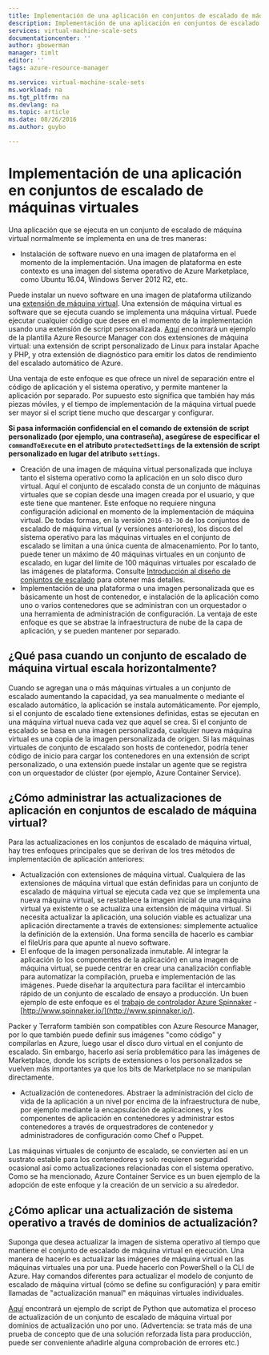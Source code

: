 ```yaml
---
title: Implementación de una aplicación en conjuntos de escalado de máquinas virtuales| Microsoft Docs
description: Implementación de una aplicación en conjuntos de escalado de máquinas virtuales
services: virtual-machine-scale-sets
documentationcenter: ''
author: gbowerman
manager: timlt
editor: ''
tags: azure-resource-manager

ms.service: virtual-machine-scale-sets
ms.workload: na
ms.tgt_pltfrm: na
ms.devlang: na
ms.topic: article
ms.date: 08/26/2016
ms.author: guybo

---
```

# Implementación de una aplicación en conjuntos de escalado de máquinas virtuales
Una aplicación que se ejecuta en un conjunto de escalado de máquina virtual normalmente se implementa en una de tres maneras:

* Instalación de software nuevo en una imagen de plataforma en el momento de la implementación. Una imagen de plataforma en este contexto es una imagen del sistema operativo de Azure Marketplace, como Ubuntu 16.04, Windows Server 2012 R2, etc.

Puede instalar un nuevo software en una imagen de plataforma utilizando una [extensión de máquina virtual](../virtual-machines/virtual-machines-windows-extensions-features.md). Una extensión de máquina virtual es software que se ejecuta cuando se implementa una máquina virtual. Puede ejecutar cualquier código que desee en el momento de la implementación usando una extensión de script personalizada. [Aquí](https://github.com/Azure/azure-quickstart-templates/tree/master/201-vmss-lapstack-autoscale) encontrará un ejemplo de la plantilla Azure Resource Manager con dos extensiones de máquina virtual: una extensión de script personalizado de Linux para instalar Apache y PHP, y otra extensión de diagnóstico para emitir los datos de rendimiento del escalado automático de Azure.

Una ventaja de este enfoque es que ofrece un nivel de separación entre el código de aplicación y el sistema operativo, y permite mantener la aplicación por separado. Por supuesto esto significa que también hay más piezas móviles, y el tiempo de implementación de la máquina virtual puede ser mayor si el script tiene mucho que descargar y configurar.

**Si pasa información confidencial en el comando de extensión de script personalizado (por ejemplo, una contraseña), asegúrese de especificar el `commandToExecute` en el atributo `protectedSettings` de la extensión de script personalizado en lugar del atributo `settings`.**

* Creación de una imagen de máquina virtual personalizada que incluya tanto el sistema operativo como la aplicación en un solo disco duro virtual. Aquí el conjunto de escalado consta de un conjunto de máquinas virtuales que se copian desde una imagen creada por el usuario, y que este tiene que mantener. Este enfoque no requiere ninguna configuración adicional en momento de la implementación de máquina virtual. De todas formas, en la versión `2016-03-30` de los conjuntos de escalado de máquina virtual (y versiones anteriores), los discos del sistema operativo para las máquinas virtuales en el conjunto de escalado se limitan a una única cuenta de almacenamiento. Por lo tanto, puede tener un máximo de 40 máquinas virtuales en un conjunto de escalado, en lugar del límite de 100 máquinas virtuales por escalado de las imágenes de plataforma. Consulte [Introducción al diseño de conjuntos de escalado](virtual-machine-scale-sets-design-overview.md) para obtener más detalles.
* Implementación de una plataforma o una imagen personalizada que es básicamente un host de contenedor, e instalación de la aplicación como uno o varios contenedores que se administran con un orquestador o una herramienta de administración de configuración. La ventaja de este enfoque es que se abstrae la infraestructura de nube de la capa de aplicación, y se pueden mantener por separado.

## ¿Qué pasa cuando un conjunto de escalado de máquina virtual escala horizontalmente?
Cuando se agregan una o más máquinas virtuales a un conjunto de escalado aumentando la capacidad, ya sea manualmente o mediante el escalado automático, la aplicación se instala automáticamente. Por ejemplo, si el conjunto de escalado tiene extensiones definidas, estas se ejecutan en una máquina virtual nueva cada vez que aquel se crea. Si el conjunto de escalado se basa en una imagen personalizada, cualquier nueva máquina virtual es una copia de la imagen personalizada de origen. Si las máquinas virtuales de conjunto de escalado son hosts de contenedor, podría tener código de inicio para cargar los contenedores en una extensión de script personalizado, o una extensión puede instalar un agente que se registra con un orquestador de clúster (por ejemplo, Azure Container Service).

## ¿Cómo administrar las actualizaciones de aplicación en conjuntos de escalado de máquina virtual?
Para las actualizaciones en los conjuntos de escalado de máquina virtual, hay tres enfoques principales que se derivan de los tres métodos de implementación de aplicación anteriores:

* Actualización con extensiones de máquina virtual. Cualquiera de las extensiones de máquina virtual que están definidas para un conjunto de escalado de máquina virtual se ejecuta cada vez que se implementa una nueva máquina virtual, se restablece la imagen inicial de una máquina virtual ya existente o se actualiza una extensión de máquina virtual. Si necesita actualizar la aplicación, una solución viable es actualizar una aplicación directamente a través de extensiones: simplemente actualice la definición de la extensión. Una forma sencilla de hacerlo es cambiar el fileUris para que apunte al nuevo software.
* El enfoque de la imagen personalizada inmutable. Al integrar la aplicación (o los componentes de la aplicación) en una imagen de máquina virtual, se puede centrar en crear una canalización confiable para automatizar la compilación, prueba e implementación de las imágenes. Puede diseñar la arquitectura para facilitar el intercambio rápido de un conjunto de escalado de ensayo a producción. Un buen ejemplo de este enfoque es el [trabajo de controlador Azure Spinnaker](https://github.com/spinnaker/deck/tree/master/app/scripts/modules/azure) - [http://www.spinnaker.io/](http://www.spinnaker.io/).

Packer y Terraform también son compatibles con Azure Resource Manager, por lo que también puede definir sus imágenes "como código" y compilarlas en Azure, luego usar el disco duro virtual en el conjunto de escalado. Sin embargo, hacerlo así sería problemático para las imágenes de Marketplace, donde los scripts de extensiones o los personalizados se vuelven más importantes ya que los bits de Marketplace no se manipulan directamente.

* Actualización de contenedores. Abstraer la administración del ciclo de vida de la aplicación a un nivel por encima de la infraestructura de nube, por ejemplo mediante la encapsulación de aplicaciones, y los componentes de aplicación en contenedores y administrar estos contenedores a través de orquestradores de contenedor y administradores de configuración como Chef o Puppet.

Las máquinas virtuales de conjunto de escalado, se convierten así en un sustrato estable para los contenedores y solo requieren seguridad ocasional así como actualizaciones relacionadas con el sistema operativo. Como se ha mencionado, Azure Container Service es un buen ejemplo de la adopción de este enfoque y la creación de un servicio a su alrededor.

## ¿Cómo aplicar una actualización de sistema operativo a través de dominios de actualización?
Suponga que desea actualizar la imagen de sistema operativo al tiempo que mantiene el conjunto de escalado de máquina virtual en ejecución. Una manera de hacerlo es actualizar las imágenes de máquina virtual en las máquinas virtuales una por una. Puede hacerlo con PowerShell o la CLI de Azure. Hay comandos diferentes para actualizar el modelo de conjunto de escalado de máquina virtual (cómo se define su configuración) y para emitir llamadas de "actualización manual" en máquinas virtuales individuales.

[Aquí](https://github.com/gbowerman/vmsstools) encontrará un ejemplo de script de Python que automatiza el proceso de actualización de un conjunto de escalado de máquina virtual por dominios de actualización uno por uno. (Advertencia: se trata más de una prueba de concepto que de una solución reforzada lista para producción, puede ser conveniente añadirle alguna comprobación de errores etc.)

<!---HONumber=AcomDC_0907_2016-->